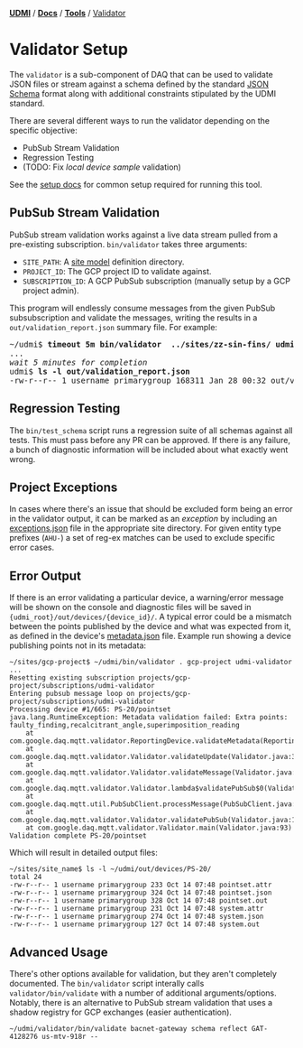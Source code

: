 [**UDMI**](../../) / [**Docs**](../) / [**Tools**](./)
/ [Validator](#)

# Validator Setup

The `validator` is a sub-component of DAQ that can be used to validate JSON files or stream
against a schema defined by the standard [JSON Schema](https://json-schema.org/) format along
with additional constraints stipulated by the UDMI standard.

There are several different ways to run the validator depending on the specific objective:
* PubSub Stream Validation
* Regression Testing
* (TODO: Fix _local device sample_ validation)

See the [setup docs](setup.md) for common setup required for running this tool.

## PubSub Stream Validation

PubSub stream validation works against a live data stream pulled from a pre-existing subscription.
`bin/validator` takes three arguments:
* `SITE_PATH`: A [site model](../specs/site_model.md) definition directory.
* `PROJECT_ID`: The GCP project ID to validate against.
* `SUBSCRIPTION_ID`: A GCP PubSub subscription (manually setup by a GCP project admin).

This program will endlessly consume messages from the given PubSub subsubscription and validate the messages,
writing the results in a `out/validation_report.json` summary file. For example:
<pre>
~/udmi$ <b>timeout 5m bin/validator  ../sites/zz-sin-fins/ udmi-testing username-debug</b>
...
<em>wait 5 minutes for completion</em>
udmi$ <b>ls -l out/validation_report.json</b>
-rw-r--r-- 1 username primarygroup 168311 Jan 28 00:32 out/validation_report.json
</pre>

## Regression Testing

The `bin/test_schema` script runs a regression suite of all schemas against all tests.
This must pass before any PR can be approved. If there is any failure, a bunch of diagnostic
information will be included about what exactly went wrong.

## Project Exceptions

In cases where there's an issue that should be excluded form being an error in the validator
output, it can be marked as an _exception_ by including an [exceptions.json](exceptions.json)
file in the appropriate site directory. For given entity type prefixes (`AHU-`) a set of
reg-ex matches can be used to exclude specific error cases.

## Error Output

If there is an error validating a particular device, a warning/error message
will be shown on the console and diagnostic files will be saved in
`{udmi_root}/out/devices/{device_id}/`. A typical error could be a mismatch
between the points published by the device and what was expected from it, as
defined in the device's [metadata.json](../specs/metadata.md) file.
Example run showing a device publishing points not in its metadata:

```
~/sites/gcp-project$ ~/udmi/bin/validator . gcp-project udmi-validator
...
Resetting existing subscription projects/gcp-project/subscriptions/udmi-validator
Entering pubsub message loop on projects/gcp-project/subscriptions/udmi-validator
Processing device #1/665: PS-20/pointset
java.lang.RuntimeException: Metadata validation failed: Extra points: faulty_finding,recalcitrant_angle,superimposition_reading
	at com.google.daq.mqtt.validator.ReportingDevice.validateMetadata(ReportingDevice.java:65)
	at com.google.daq.mqtt.validator.Validator.validateUpdate(Validator.java:304)
	at com.google.daq.mqtt.validator.Validator.validateMessage(Validator.java:202)
	at com.google.daq.mqtt.validator.Validator.lambda$validatePubSub$0(Validator.java:185)
	at com.google.daq.mqtt.util.PubSubClient.processMessage(PubSubClient.java:105)
	at com.google.daq.mqtt.validator.Validator.validatePubSub(Validator.java:184)
	at com.google.daq.mqtt.validator.Validator.main(Validator.java:93)
Validation complete PS-20/pointset
```

Which will result in detailed output files:
```
~/sites/site_name$ ls -l ~/udmi/out/devices/PS-20/
total 24
-rw-r--r-- 1 username primarygroup 233 Oct 14 07:48 pointset.attr
-rw-r--r-- 1 username primarygroup 324 Oct 14 07:48 pointset.json
-rw-r--r-- 1 username primarygroup 328 Oct 14 07:48 pointset.out
-rw-r--r-- 1 username primarygroup 231 Oct 14 07:48 system.attr
-rw-r--r-- 1 username primarygroup 274 Oct 14 07:48 system.json
-rw-r--r-- 1 username primarygroup 127 Oct 14 07:48 system.out
```

## Advanced Usage

There's other options available for validation, but they aren't completely documented. The `bin/validator`
script interally calls `validator/bin/validate` with a number of additional arguments/options. Notably,
there is an alternative to PubSub stream validation that uses a shadow registry for GCP exchanges (easier
authentication).

```
~/udmi/validator/bin/validate bacnet-gateway schema reflect GAT-4128276 us-mtv-918r --
```
